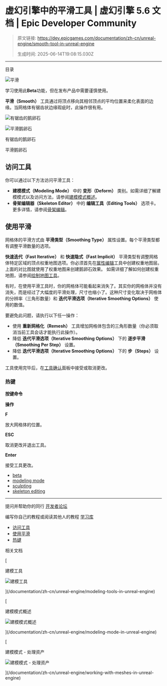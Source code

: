 # 虚幻引擎中的平滑工具 | 虚幻引擎 5.6 文档 | Epic Developer Community

> 原文链接: https://dev.epicgames.com/documentation/zh-cn/unreal-engine/smooth-tool-in-unreal-engine
> 
> 生成时间: 2025-06-14T19:08:15.030Z

---

目录

![平滑](https://dev.epicgames.com/community/api/documentation/image/3428b6f6-0be8-4f24-bfc2-3626e50638ac?resizing_type=fill&width=1920&height=335)

学习使用此**Beta**功能，但在发布产品中需要谨慎使用。

**平滑（Smooth）** 工具通过将顶点移向其相邻顶点的平均位置来柔化表面的边缘。当网格体有锯齿状边缘瑕疵时，此操作很有用。

![有锯齿的鹅卵石](https://d1iv7db44yhgxn.cloudfront.net/documentation/images/b9e355e9-ad75-400e-abdf-7b10ea65c44d/jagged-cobble.png)

![平滑鹅卵石](https://d1iv7db44yhgxn.cloudfront.net/documentation/images/af339335-f75b-4547-9c00-6f41378266e1/smooth-cobble.png)

有锯齿的鹅卵石

平滑鹅卵石

## 访问工具

你可以通过以下方法访问平滑工具：

-   **建模模式（Modeling Mode）** 中的 **变形（Deform）** 类别。如需详细了解建模模式以及访问方法，请参阅[建模模式概述](/documentation/zh-cn/unreal-engine/modeling-mode-in-unreal-engine)。
-   **骨架编辑器（Skeleton Editor）** 中的 **编辑工具（Editing Tools）** 选项卡。更多详情，请参阅[骨架编辑](/documentation/zh-cn/unreal-engine/skeleton-editing-in-unreal-engine)。

## 使用平滑

网格体的平滑方式由 **平滑类型（Smoothing Type）** 属性设置。每个平滑类型都有调整平滑数量的选项。

**快速迭代（Fast Iterative）** 和 **快速隐式（Fast Implicit）** 平滑类型有调整网格体特定区域的顶点权重地图选项。你必须首先在[属性编辑](/documentation/zh-cn/unreal-engine/edit-attributes-tool-in-unreal-engine)工具中创建权重地图层。上面的对比图就使用了权重地图来创建鹅卵石效果。 如需详细了解如何创建权重地图，请参阅[绘制地图工具](/documentation/zh-cn/unreal-engine/paint-maps-tool-in-unreal-engine)。

有时，在使用平滑工具时，你的网格体可能看起来消失了。其实你的网格体并没有消失，而是经过了大幅度的平滑处理，尺寸也缩小了。这种尺寸变化取决于网格体的分辨率（三角形数量）和 **迭代平滑选项（Iterative Smoothing Options）** 使用的数值。

要避免此问题，请执行以下任一操作：

-   使用 **重新网格化（Remesh）** 工具增加网格体包含的三角形数量（你必须取消当前工具会话才能执行此操作）。
-   降低 **迭代平滑选项（Iterative Smoothing Options）** 下的 **逐步平滑（Smoothing Per Step）** 设置。
-   降低 **迭代平滑选项（Iterative Smoothing Options）** 下的 **步（Steps）** 设置。

工具使用完毕后，在[工具确认](/documentation/zh-cn/unreal-engine/modeling-mode-in-unreal-engine#%E5%B7%A5%E5%85%B7%E6%92%A4%E9%94%80%E5%8E%86%E5%8F%B2%E8%AE%B0%E5%BD%95%E5%92%8C%E6%8E%A5%E5%8F%97%E6%9B%B4%E6%94%B9)面板中接受或取消更改。

### 热键

**按键命令**

**操作**

**F**

放大网格体的位置。

**ESC**

取消更改并退出工具。

**Enter**

接受工具更改。

-   [beta](https://dev.epicgames.com/community/search?query=beta)
-   [modeling mode](https://dev.epicgames.com/community/search?query=modeling%20mode)
-   [sculpting](https://dev.epicgames.com/community/search?query=sculpting)
-   [skeleton editing](https://dev.epicgames.com/community/search?query=skeleton%20editing)

* * *

提问并帮助你的同行 [开发者论坛](https://forums.unrealengine.com/categories?tag=unreal-engine)

编写你自己的教程或阅读其他人的教程 [学习库](https://dev.epicgames.com/community/unreal-engine/learning)

-   [访问工具](/documentation/zh-cn/unreal-engine/smooth-tool-in-unreal-engine#%E8%AE%BF%E9%97%AE%E5%B7%A5%E5%85%B7)
-   [使用平滑](/documentation/zh-cn/unreal-engine/smooth-tool-in-unreal-engine#%E4%BD%BF%E7%94%A8%E5%B9%B3%E6%BB%91)
-   [热键](/documentation/zh-cn/unreal-engine/smooth-tool-in-unreal-engine#%E7%83%AD%E9%94%AE)

相关文档

[

建模工具

![建模工具](https://dev.epicgames.com/community/api/documentation/image/152a0302-28b3-46e6-91d6-98c2ff1dde1b?resizing_type=fit&width=160&height=92)

](/documentation/zh-cn/unreal-engine/modeling-tools-in-unreal-engine)

[

建模模式概述

![建模模式概述](https://dev.epicgames.com/community/api/documentation/image/5f9ab70c-68fd-4dd1-9e68-9294f46ed6e0?resizing_type=fit&width=160&height=92)

](/documentation/zh-cn/unreal-engine/modeling-mode-in-unreal-engine)

[

建模模式 - 处理资产

![建模模式 - 处理资产](https://dev.epicgames.com/community/api/documentation/image/a47163cd-8973-4f6f-b9d8-6f3f03f03df0?resizing_type=fit&width=160&height=92)

](/documentation/zh-cn/unreal-engine/working-with-meshes-in-unreal-engine)